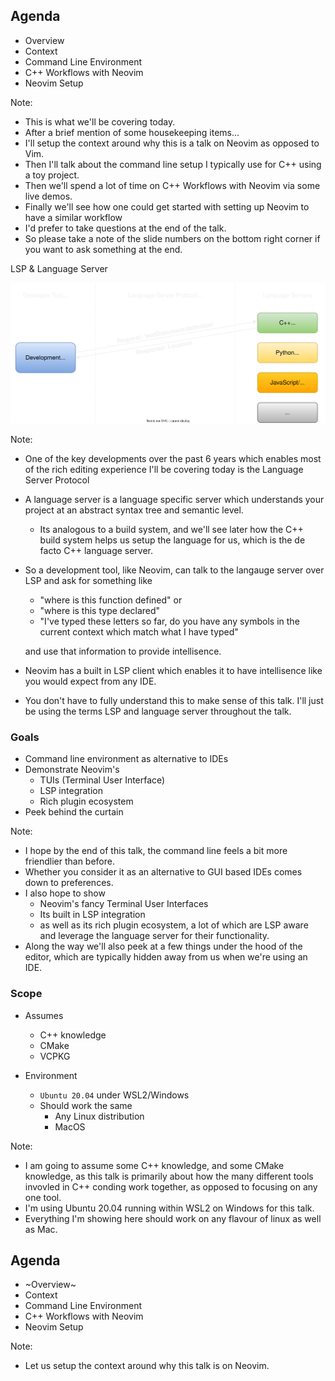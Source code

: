 <!-- .slide: data-background-image="slides/res/cppcon-bloomberg-dark-chapter-intro-1280x720.png" -->
## Agenda

- Overview
- Context
- Command Line Environment
- C++ Workflows with Neovim
- Neovim Setup

Note:
- This is what we'll be covering today.
- After a brief mention of some housekeeping items...
- I'll setup the context around why this is a talk on Neovim as opposed to Vim.
- Then I'll talk about the command line setup I typically use for C++ using
  a toy project.
- Then we'll spend a lot of time on C++ Workflows with Neovim via some live demos.
- Finally we'll see how one could get started with setting up Neovim to have
  a similar workflow
- I'd prefer to take questions at the end of the talk.
- So please take a note of the slide numbers on the bottom right corner if you
  want to ask something at the end.

<!-- next slide -->


<!-- .slide: data-background-image="slides/res/cppcon-bloomberg-dark-content-1280x720.png" -->
LSP & Language Server

![Language Server](slides/res/language-server.drawio.transparent.svg)

Note:
- One of the key developments over the past 6 years which enables most of the
  rich editing experience I'll be covering today is the Language Server
  Protocol
- A language server is a language specific server which understands your
  project at an abstract syntax tree and semantic level.
  - Its analogous to a build system, and we'll see later how the C++ build
    system helps us setup the language for us, which is the de facto C++
    language server.
- So a development tool, like Neovim, can talk to the langauge server over LSP
  and ask for something like

  - "where is this function defined" or
  - "where is this type declared"
  - "I've typed these letters so far, do you have any symbols in the current context which match what I have typed"

  and use that information to provide intellisence.
- Neovim has a built in LSP client which enables it to have intellisence like
  you would expect from any IDE.
- You don't have to fully understand this to make sense of this talk. I'll just
  be using the terms LSP and language server throughout the talk.

<!-- next slide -->


<!-- .slide: data-background-image="slides/res/cppcon-bloomberg-dark-content-1280x720.png" -->
### Goals

- Command line environment as alternative to IDEs
- Demonstrate Neovim's
  - TUIs (Terminal User Interface)
  - LSP integration
  - Rich plugin ecosystem
- Peek behind the curtain

Note:
- I hope by the end of this talk, the command line feels a bit more friendlier
  than before.
- Whether you consider it as an alternative to GUI based IDEs comes down to
  preferences.
- I also hope to show
  - Neovim's fancy Terminal User Interfaces
  - Its built in LSP integration
  - as well as its rich plugin ecosystem, a lot of which are LSP aware and
    leverage the language server for their functionality.
- Along the way we'll also peek at a few things under the hood of the editor,
  which are typically hidden away from us when we're using an IDE.

<!-- next slide -->


<!-- .slide: data-background-image="slides/res/cppcon-bloomberg-dark-content-1280x720.png" -->
### Scope

- Assumes

  - C++ knowledge
  - CMake
  - VCPKG

- Environment

  - `Ubuntu 20.04` under WSL2/Windows
  - Should work the same
    - Any Linux distribution
    - MacOS

Note:
- I am going to assume some C++ knowledge, and some CMake knowledge, as this
  talk is primarily about how the many different tools invovled in C++ conding
  work together, as opposed to focusing on any one tool.
- I'm using Ubuntu 20.04 running within WSL2 on Windows for this talk.
- Everything I'm showing here should work on any flavour of linux as well as
  Mac.

<!-- next slide -->


<!-- .slide: data-background-image="slides/res/cppcon-bloomberg-dark-chapter-intro-1280x720.png" -->
## Agenda

- ~Overview~
- Context <!-- .element: class="fragment grow highlight-green" -->
- Command Line Environment
- C++ Workflows with Neovim
- Neovim Setup

Note:
- Let us setup the context around why this talk is on Neovim.

